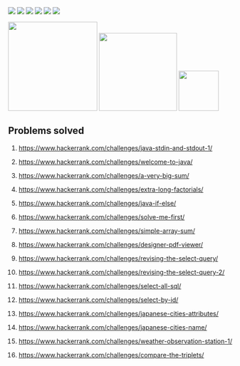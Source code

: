 <img src="https://img.shields.io/github/languages/code-size/jakubowiczish/hackerrank-solutions?style=for-the-badge"> <img src="https://img.shields.io/github/repo-size/jakubowiczish/hackerrank-solutions?color=purple&style=for-the-badge"> 
<img src="https://img.shields.io/github/languages/count/jakubowiczish/hackerrank-solutions?color=green&style=for-the-badge"> 
<img src="https://img.shields.io/github/languages/top/jakubowiczish/hackerrank-solutions?color=orange&style=for-the-badge">
<img src="https://img.shields.io/github/commit-activity/m/jakubowiczish/hackerrank-solutions?color=lime&style=for-the-badge">
<img src="https://img.shields.io/github/last-commit/jakubowiczish/hackerrank-solutions?color=darkgreen&style=for-the-badge">

<img src="https://tokei.rs/b1/github/jakubowiczish/hackerrank-solutions?category=code" width="200"> <img src="https://tokei.rs/b1/github/jakubowiczish/hackerrank-solutions?category=lines" width="175">
<img src="https://tokei.rs/b1/github/jakubowiczish/hackerrank-solutions?category=files" width="90">

## Problems solved

1. https://www.hackerrank.com/challenges/java-stdin-and-stdout-1/

1. https://www.hackerrank.com/challenges/welcome-to-java/

1. https://www.hackerrank.com/challenges/a-very-big-sum/

1. https://www.hackerrank.com/challenges/extra-long-factorials/

1. https://www.hackerrank.com/challenges/java-if-else/

1. https://www.hackerrank.com/challenges/solve-me-first/

1. https://www.hackerrank.com/challenges/simple-array-sum/

1. https://www.hackerrank.com/challenges/designer-pdf-viewer/

1. https://www.hackerrank.com/challenges/revising-the-select-query/

1. https://www.hackerrank.com/challenges/revising-the-select-query-2/

1. https://www.hackerrank.com/challenges/select-all-sql/

1. https://www.hackerrank.com/challenges/select-by-id/

1. https://www.hackerrank.com/challenges/japanese-cities-attributes/

1. https://www.hackerrank.com/challenges/japanese-cities-name/

1. https://www.hackerrank.com/challenges/weather-observation-station-1/

1. https://www.hackerrank.com/challenges/compare-the-triplets/

